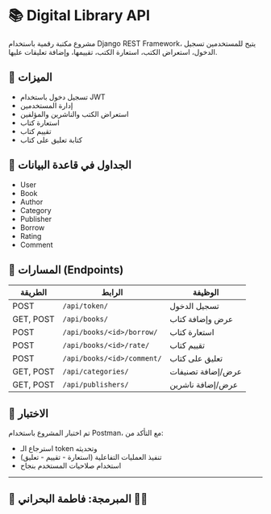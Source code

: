 # 📚 Digital Library API

مشروع مكتبة رقمية باستخدام Django REST Framework، يتيح للمستخدمين تسجيل الدخول، استعراض الكتب، استعارة الكتب، تقييمها، وإضافة تعليقات عليها.

## 🚀 الميزات

- تسجيل دخول باستخدام JWT
- إدارة المستخدمين
- استعراض الكتب والناشرين والمؤلفين
- استعارة كتاب
- تقييم كتاب
- كتابة تعليق على كتاب

## 🧩 الجداول في قاعدة البيانات

- User
- Book
- Author
- Category
- Publisher
- Borrow
- Rating
- Comment

## 🔌 المسارات (Endpoints)

| الطريقة | الرابط | الوظيفة |
|--------|--------|---------|
| POST | `/api/token/` | تسجيل الدخول |
| GET, POST | `/api/books/` | عرض وإضافة كتاب |
| POST | `/api/books/<id>/borrow/` | استعارة كتاب |
| POST | `/api/books/<id>/rate/` | تقييم كتاب |
| POST | `/api/books/<id>/comment/` | تعليق على كتاب |
| GET, POST | `/api/categories/` | عرض/إضافة تصنيفات |
| GET, POST | `/api/publishers/` | عرض/إضافة ناشرين |

## 🧪 الاختبار

تم اختبار المشروع باستخدام Postman، مع التأكد من:

- استرجاع الـ token وتحديثه
- تنفيذ العمليات التفاعلية (استعارة - تقييم - تعليق)
- استخدام صلاحيات المستخدم بنجاح

---

## 📌 المبرمجة: فاطمة البحراني 👩‍💻
